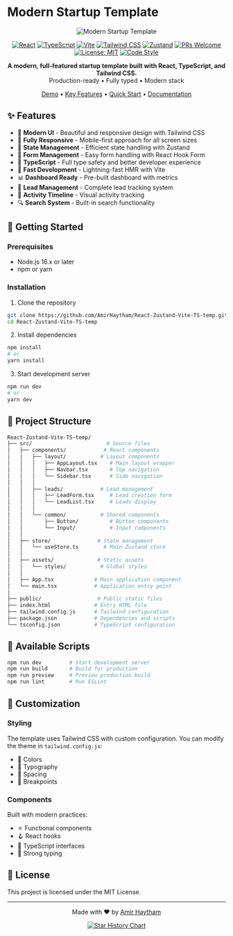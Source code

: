 # Modern Startup Template

<div align="center">

![Modern Startup Template](https://img.shields.io/badge/Modern-Startup_Template-blue?style=for-the-badge&logo=react)

[![React](https://img.shields.io/badge/React-18.3.1-61DAFB?style=flat-square&logo=react)](https://reactjs.org/)
[![TypeScript](https://img.shields.io/badge/TypeScript-5.5.3-3178C6?style=flat-square&logo=typescript)](https://www.typescriptlang.org/)
[![Vite](https://img.shields.io/badge/Vite-5.4.2-646CFF?style=flat-square&logo=vite)](https://vitejs.dev/)
[![Tailwind CSS](https://img.shields.io/badge/Tailwind_CSS-3.4.1-38B2AC?style=flat-square&logo=tailwind-css)](https://tailwindcss.com/)
[![Zustand](https://img.shields.io/badge/Zustand-4.5.2-orange?style=flat-square)](https://github.com/pmndrs/zustand)
[![PRs Welcome](https://img.shields.io/badge/PRs-welcome-brightgreen.svg?style=flat-square)](http://makeapullrequest.com)
[![License: MIT](https://img.shields.io/badge/License-MIT-yellow.svg?style=flat-square)](https://opensource.org/licenses/MIT)
[![Code Style](https://img.shields.io/badge/code_style-prettier-ff69b4.svg?style=flat-square)](https://prettier.io/)

<p align="center">
  <strong>A modern, full-featured startup template built with React, TypeScript, and Tailwind CSS.</strong><br>
  Production-ready • Fully typed • Modern stack
</p>

[Demo](https://react-zustand-vite-ts-temp.vercel.app/) •
[Key Features](#features) •
[Quick Start](#getting-started) •
[Documentation](#documentation)

</div>

## ✨ Features

- 🎨 **Modern UI** - Beautiful and responsive design with Tailwind CSS
- 📱 **Fully Responsive** - Mobile-first approach for all screen sizes
- 🔄 **State Management** - Efficient state handling with Zustand
- 📝 **Form Management** - Easy form handling with React Hook Form
- 🎯 **TypeScript** - Full type safety and better developer experience
- 🚀 **Fast Development** - Lightning-fast HMR with Vite
- 📊 **Dashboard Ready** - Pre-built dashboard with metrics
- 👥 **Lead Management** - Complete lead tracking system
- 📅 **Activity Timeline** - Visual activity tracking
- 🔍 **Search System** - Built-in search functionality

## 🚀 Getting Started

### Prerequisites

- Node.js 16.x or later
- npm or yarn

### Installation

1. Clone the repository
```bash
git clone https://github.com/AmirHaytham/React-Zustand-Vite-TS-temp.git
cd React-Zustand-Vite-TS-temp
```

2. Install dependencies
```bash
npm install
# or
yarn install
```

3. Start development server
```bash
npm run dev
# or
yarn dev
```

## 📁 Project Structure

```bash
React-Zustand-Vite-TS-temp/
├── src/                        # Source files
│   ├── components/            # React components
│   │   ├── layout/           # Layout components
│   │   │   ├── AppLayout.tsx    # Main layout wrapper
│   │   │   ├── Navbar.tsx       # Top navigation
│   │   │   └── Sidebar.tsx      # Side navigation
│   │   │
│   │   ├── leads/            # Lead management
│   │   │   ├── LeadForm.tsx     # Lead creation form
│   │   │   └── LeadList.tsx     # Leads display
│   │   │
│   │   └── common/           # Shared components
│   │       ├── Button/          # Button components
│   │       └── Input/           # Input components
│   │
│   ├── store/               # State management
│   │   └── useStore.ts        # Main Zustand store
│   │
│   ├── assets/              # Static assets
│   │   └── styles/           # Global styles
│   │
│   ├── App.tsx             # Main application component
│   └── main.tsx            # Application entry point
│
├── public/                  # Public static files
├── index.html              # Entry HTML file
├── tailwind.config.js      # Tailwind configuration
├── package.json            # Dependencies and scripts
└── tsconfig.json           # TypeScript configuration
```

## 📜 Available Scripts

```bash
npm run dev         # Start development server
npm run build       # Build for production
npm run preview     # Preview production build
npm run lint        # Run ESLint
```

## 🎨 Customization

### Styling

The template uses Tailwind CSS with custom configuration. You can modify the theme in `tailwind.config.js`:
- 🎨 Colors
- 📝 Typography
- 📏 Spacing
- 📱 Breakpoints

### Components

Built with modern practices:
- ⚛️ Functional components
- 🪝 React hooks
- 📘 TypeScript interfaces
- 🎯 Strong typing

## 📄 License

This project is licensed under the MIT License.

---

<div align="center">

Made with ❤️ by [Amir Haytham](https://github.com/AmirHaytham)

[![Star History Chart](https://api.star-history.com/svg?repos=AmirHaytham/React-Zustand-Vite-TS-temp&type=Date)](https://star-history.com/#AmirHaytham/React-Zustand-Vite-TS-temp&Date)

</div>
